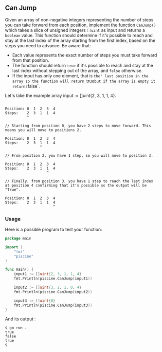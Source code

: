 ## Can Jump

Given an array of non-negative integers representing the number of steps you can take forward from each position, implement the function `CanJump()` which takes a slice of unsigned integers `[]uint` as input and returns a `boolean` value. This function should determine if it's possible to reach and stay at the last index of the array starting from the first index, based on the steps you need to advance. Be aware that:

- Each value represents the exact number of steps you must take forward from that position.
- The function should return `true` if it's possible to reach and stay at the last index without stepping out of the array, and `false` otherwise.
- If the input has only one element, that is `the' last position in the array so the function will return `true` but if the array is empty it returns `false`.

Let's take the example array input := []uint{2, 3, 1, 1, 4}.

```console

Position: 0  1  2  3  4
Steps:    2  3  1  1  4
          ^

// Starting from position 0, you have 2 steps to move forward. This means you will move to positions 2.

Position: 0  1  2  3  4
Steps:    2  3  1  1  4
                ^

// From position 2, you have 1 step, so you will move to position 3.

Position: 0  1  2  3  4
Steps:    2  3  1  1  4
                   ^

// Finally, from position 3, you have 1 step to reach the last index at position 4 confirming that it's possible so the output will be "True".

Position: 0  1  2  3  4
Steps:    2  3  1  1  4
                      ^
```

### Usage

Here is a possible program to test your function:

```go
package main

import (
	"fmt"
	"piscine"
)

func main() {
	input1 := []uint{2, 3, 1, 1, 4}
	fmt.Println(piscine.CanJump(input1))

	input2 := []uint{3, 2, 1, 0, 4}
	fmt.Println(piscine.CanJump(input2))

	input3 := []uint{0}
	fmt.Println(piscine.CanJump(input3))
}
```

And its output :

```console
$ go run .
true
false
true
$
```
